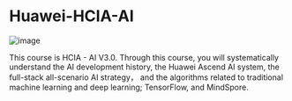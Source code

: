 # Huawei-HCIA-AI

![image](https://user-images.githubusercontent.com/46351336/200017299-cc650b84-aa50-43ba-91d0-ce58271a3e3d.png)

This course is HCIA - AI V3.0. Through this course, you will systematically understand the AI development history, the Huawei Ascend AI system, the full-stack 
all-scenario AI strategy， and the algorithms related to traditional machine learning and deep learning; TensorFlow, and MindSpore.



